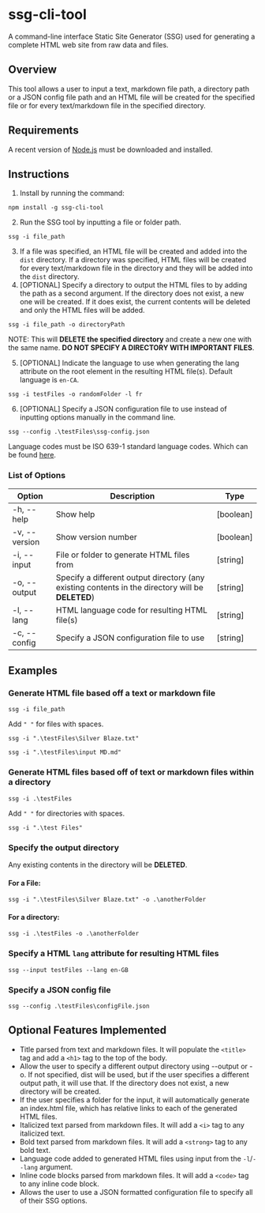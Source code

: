 # ssg-cli-tool

A command-line interface Static Site Generator (SSG) used for generating a complete HTML web site from raw data and files.

## Overview

This tool allows a user to input a text, markdown file path, a directory path or a JSON config file path and an HTML file will be created for the specified file or for every text/markdown file in the specified directory.

## Requirements

A recent version of [Node.js](https://nodejs.org/en/) must be downloaded and installed.

## Instructions

1.  Install by running the command:

```
npm install -g ssg-cli-tool
```

2.  Run the SSG tool by inputting a file or folder path.

```
ssg -i file_path
```

3.  If a file was specified, an HTML file will be created and added into the `dist` directory. If a directory was specified, HTML files will be created for every text/markdown file in the directory and they will be added into the `dist` directory.
4.  [OPTIONAL] Specify a directory to output the HTML files to by adding the path as a second argument. If the directory does not exist, a new one will be created. If it does exist, the current contents will be deleted and only the HTML files will be added.

```
ssg -i file_path -o directoryPath
```

NOTE: This will <b>DELETE the specified directory</b> and create a new one with the same name. <b>DO NOT SPECIFY A DIRECTORY WITH IMPORTANT FILES</b>.

5. [OPTIONAL] Indicate the language to use when generating the lang attribute on the root <html> element in the resulting HTML file(s). Default language is `en-CA`.

```
ssg -i testFiles -o randomFolder -l fr
```

6. [OPTIONAL] Specify a JSON configuration file to use instead of inputting options manually in the command line.

```
ssg --config .\testFiles\ssg-config.json
```

Language codes must be ISO 639-1 standard language codes. Which can be found [here](https://www.andiamo.co.uk/resources/iso-language-codes/).

### List of Options

| Option        | Description                                                                                          | Type      |
| ------------- | ---------------------------------------------------------------------------------------------------- | --------- |
| -h, --help    | Show help                                                                                            | [boolean] |
| -v, --version | Show version number                                                                                  | [boolean] |
| -i, --input   | File or folder to generate HTML files from                                                           | [string]  |
| -o, --output  | Specify a different output directory (any existing contents in the directory will be <b>DELETED</b>) | [string]  |
| -l, --lang    | HTML language code for resulting HTML file(s)                                                        | [string]  |
| -c, --config  | Specify a JSON configuration file to use                                                             | [string]  |

## Examples

### Generate HTML file based off a text or markdown file

```
ssg -i file_path
```

Add `" "` for files with spaces.

```
ssg -i ".\testFiles\Silver Blaze.txt"
```

```
ssg -i ".\testFiles\input MD.md"
```

### Generate HTML files based off of text or markdown files within a directory

```
ssg -i .\testFiles
```

Add `" "` for directories with spaces.

```
ssg -i ".\test Files"
```

### Specify the output directory

Any existing contents in the directory will be <b>DELETED</b>.

#### For a File:

```
ssg -i ".\testFiles\Silver Blaze.txt" -o .\anotherFolder
```

#### For a directory:

```
ssg -i .\testFiles -o .\anotherFolder
```

### Specify a HTML `lang` attribute for resulting HTML files

```
ssg --input testFiles --lang en-GB
```

### Specify a JSON config file

```
ssg --config .\testFiles\configFile.json
```

## Optional Features Implemented

- Title parsed from text and markdown files. It will populate the `<title>` tag and add a `<h1>` tag to the top of the body.
- Allow the user to specify a different output directory using --output or -o. If not specified, dist will be used, but if the user specifies a different output path, it will use that. If the directory does not exist, a new directory will be created.
- If the user specifies a folder for the input, it will automatically generate an index.html file, which has relative links to each of the generated HTML files.
- Italicized text parsed from markdown files. It will add a `<i>` tag to any italicized text.
- Bold text parsed from markdown files. It will add a `<strong>` tag to any bold text.
- Language code added to generated HTML files using input from the `-l`/`--lang` argument.
- Inline code blocks parsed from markdown files. It will add a `<code>` tag to any inline code block.
- Allows the user to use a JSON formatted configuration file to specify all of their SSG options.
